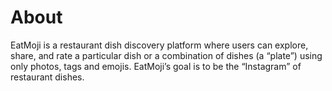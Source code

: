 # About

EatMoji is a restaurant dish discovery platform where users can explore, share, and rate a particular dish or a combination of dishes (a “plate”) using only photos, tags and emojis. EatMoji’s goal is to be the “Instagram” of restaurant dishes.